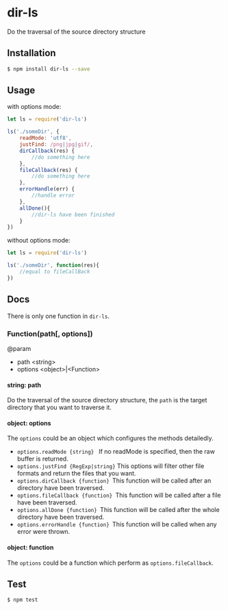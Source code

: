 # dir-ls
Do the traversal of the source directory structure

## Installation
```bash
$ npm install dir-ls --save
```
## Usage
with options mode:
```js
let ls = require('dir-ls')

ls('./someDir', {
    readMode: 'utf8',
    justFind: /png|jpg|gif/,
    dirCallback(res) {
        //do something here
    },
    fileCallback(res) {
        //do something here
    },
    errorHandle(err) {
        //handle error
    },
    allDone(){
        //dir-ls have been finished
    }
})
```
without options mode:
```js
let ls = require('dir-ls')

ls('./someDir', function(res){
    //equal to fileCallBack
})
```

## Docs
There is only one function in `dir-ls`.


### Function(path[, options])

@param
- path \<string>
- options \<object>|\<Function>

#### string: path
Do the traversal of the source directory structure, the `path` is the target directory that you want to traverse it. 

#### object: options
The `options` could be an object which configures the methods detailedly.
- `options.readMode {string} ` If no readMode is specified, then the raw buffer is returned.
- `options.justFind {RegExp|string}` This options will filter other file formats and return the files that you want.
- `options.dirCallback {function} `This function will be called after an directory have been traversed.
- `options.fileCallback {function} `This function will be called after a file have been traversed.
- `options.allDone {function} `This function will be called after the whole directory have been traversed.
- `options.errorHandle {function} `This function will be called when any error were thrown.

#### object: function
The `options` could be a function which perform as `options.fileCallback`.

## Test
```bash
$ npm test
```

